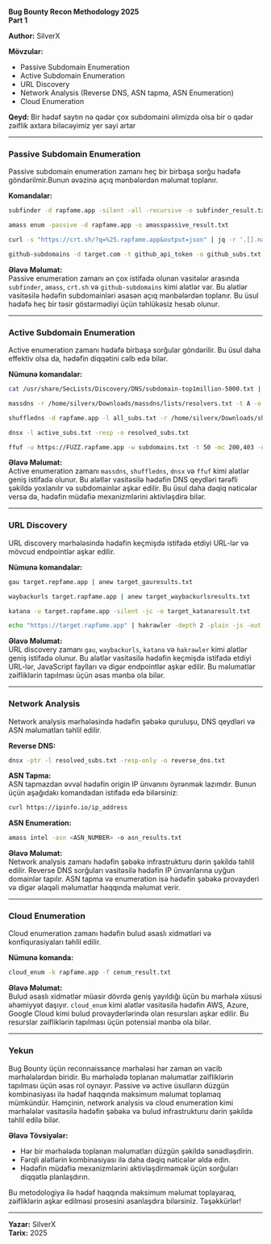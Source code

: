 **Bug Bounty Recon Methodology 2025**  
**Part 1**  

**Author:** SilverX  

**Mövzular:**  
- Passive Subdomain Enumeration  
- Active Subdomain Enumeration  
- URL Discovery  
- Network Analysis (Reverse DNS, ASN tapma, ASN Enumeration)  
- Cloud Enumeration  

**Qeyd:** Bir hədəf saytın nə qədər çox subdomaini əlimizdə olsa bir o qədər zəiflik axtara biləcəyimiz yer sayi artar  

---

### **Passive Subdomain Enumeration**  
Passive subdomain enumeration zamanı heç bir birbaşa sorğu hədəfə göndərilmir.Bunun əvəzinə açıq mənbələrdən məlumat toplanır.  

**Komandalar:**  
```bash
subfinder -d rapfame.app -silent -all -recursive -o subfinder_result.txt  

amass enum -passive -d rapfame.app -o amasspassive_result.txt  

curl -s "https://crt.sh/?q=%25.rapfame.app&output=json" | jq -r '.[].name_value' | sed 's/\*\.//g' | anew crtsh_result.txt  

github-subdomains -d target.com -t github_api_token -o github_subs.txt  
```  

**Əlavə Məlumat:**  
Passive enumeration zamanı ən çox istifadə olunan vasitələr arasında `subfinder`, `amass`, `crt.sh` və `github-subdomains` kimi alətlər var. Bu alətlər vasitəsilə hədəfin subdomainləri əsasən açıq mənbələrdən toplanır. Bu üsul hədəfə heç bir təsir göstərmədiyi üçün təhlükəsiz hesab olunur.  

---

### **Active Subdomain Enumeration**  
Active enumeration zamanı hədəfə birbaşa sorğular göndərilir. Bu üsul daha effektiv olsa da, hədəfin diqqətini cəlb edə bilər.  

**Nümunə komandalar:**  
```bash
cat /usr/share/SecLists/Discovery/DNS/subdomain-top1million-5000.txt | sed 's/$/.rapfame.app/' > wordlist.txt  

massdns -r /home/silverx/Downloads/massdns/lists/resolvers.txt -t A -o S -w massdns_result.txt wordlist.txt  

shuffledns -d rapfame.app -l all_subs.txt -r /home/silverx/Downloads/shuffledns/tests/resolvers.txt -o active_subs.txt -mode resolve  

dnsx -l active_subs.txt -resp -o resolved_subs.txt  

ffuf -u https://FUZZ.rapfame.app -w subdomains.txt -t 50 -mc 200,403 -o ffuf_result.txt  
```  

**Əlavə Məlumat:**  
Active enumeration zamanı `massdns`, `shuffledns`, `dnsx` və `ffuf` kimi alətlər geniş istifadə olunur. Bu alətlər vasitəsilə hədəfin DNS qeydləri tərəfli şəkildə yoxlanılır və subdomainlər aşkar edilir. Bu üsul daha dəqiq nəticələr versə də, hədəfin müdafiə mexanizmlərini aktivləşdirə bilər.  

---

### **URL Discovery**  
URL discovery mərhələsində hədəfin keçmişdə istifadə etdiyi URL-lər və mövcud endpointlər aşkar edilir.  

**Nümunə komandalar:**  
```bash
gau target.repfame.app | anew target_gauresults.txt  

waybackurls target.rapfame.app | anew target_waybackurlsresults.txt  

katana -u target.rapfame.app -silent -jc -o target_katanaresult.txt  

echo "https://target.rapfame.app" | hakrawler -depth 2 -plain -js -out target_hakrawlerresults.txt  
```  

**Əlavə Məlumat:**  
URL discovery zamanı `gau`, `waybackurls`, `katana` və `hakrawler` kimi alətlər geniş istifadə olunur. Bu alətlər vasitəsilə hədəfin keçmişdə istifadə etdiyi URL-lər, JavaScript faylları və digər endpointlər aşkar edilir. Bu məlumatlar zəifliklərin tapılması üçün əsas mənbə ola bilər.  

---

### **Network Analysis**  
Network analysis mərhələsində hədəfin şəbəkə quruluşu, DNS qeydləri və ASN məlumatları təhlil edilir.  

**Reverse DNS:**  
```bash
dnsx -ptr -l resolved_subs.txt -resp-only -o reverse_dns.txt  
```  

**ASN Tapma:**  
ASN tapmazdan əvvəl hədəfin origin IP ünvanını öyrənmək lazımdır. Bunun üçün aşağıdakı komandadan istifadə edə bilərsiniz:  
```bash
curl https://ipinfo.io/ip_address  
```  

**ASN Enumeration:**  
```bash
amass intel -asn <ASN_NUMBER> -o asn_results.txt  
```  

**Əlavə Məlumat:**  
Network analysis zamanı hədəfin şəbəkə infrastrukturu dərin şəkildə təhlil edilir. Reverse DNS sorğuları vasitəsilə hədəfin IP ünvanlarına uyğun domainlər tapılır. ASN tapma və enumeration isə hədəfin şəbəkə provayderi və digər əlaqəli məlumatlar haqqında məlumat verir.  

---

### **Cloud Enumeration**  
Cloud enumeration zamanı hədəfin bulud əsaslı xidmətləri və konfiqurasiyaları təhlil edilir.  

**Nümunə komanda:**  
```bash
cloud_enum -k rapfame.app -f cenum_result.txt  
```  

**Əlavə Məlumat:**  
Bulud əsaslı xidmətlər müasir dövrdə geniş yayıldığı üçün bu mərhələ xüsusi əhəmiyyət daşıyır. `cloud_enum` kimi alətlər vasitəsilə hədəfin AWS, Azure, Google Cloud kimi bulud provayderlərində olan resursları aşkar edilir. Bu resurslar zəifliklərin tapılması üçün potensial mənbə ola bilər.  

---

### **Yekun**  
Bug Bounty üçün reconnaissance mərhələsi hər zaman ən vacib mərhələlərdən biridir. Bu mərhələdə toplanan məlumatlar zəifliklərin tapılması üçün əsas rol oynayır. Passive və active üsulların düzgün kombinasiyası ilə hədəf haqqında maksimum məlumat toplamaq mümkündür. Həmçinin, network analysis və cloud enumeration kimi mərhələlər vasitəsilə hədəfin şəbəkə və bulud infrastrukturu dərin şəkildə təhlil edilə bilər.  

**Əlavə Tövsiyələr:**  
- Hər bir mərhələdə toplanan məlumatları düzgün şəkildə sənədləşdirin.  
- Fərqli alətlərin kombinasiyası ilə daha dəqiq nəticələr əldə edin.  
- Hədəfin müdafiə mexanizmlərini aktivləşdirməmək üçün sorğuları diqqətlə planlaşdırın.  

Bu metodologiya ilə hədəf haqqında maksimum məlumat toplayaraq, zəifliklərin aşkar edilməsi prosesini asanlaşdıra bilərsiniz. Təşəkkürlər!  

---  
**Yazar:** SilverX  
**Tarix:** 2025
